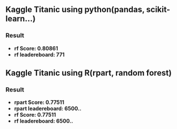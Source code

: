 ## Kaggle Titanic using python(pandas, scikit-learn...)  
### Result
* **rf Score: 0.80861**  
* **rf leadereboard: 771**   


## Kaggle Titanic using R(rpart, random forest)  
### Result  
* **rpart Score: 0.77511**   
* **rpart leadereboard: 6500..**  
* **rf Score: 0.77511**   
* **rf leadereboard: 6500..**  

